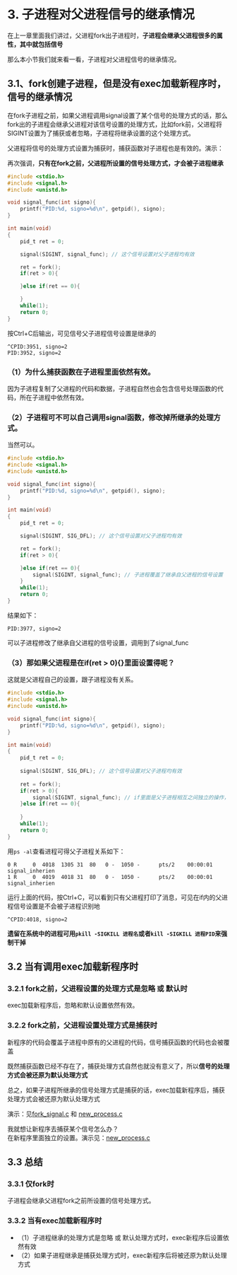 # 3. 子进程对父进程信号的继承情况

在上一章里面我们讲过，父进程fork出子进程时，**子进程会继承父进程很多的属性，其中就包括信号**

那么本小节我们就来看一看，子进程对父进程信号的继承情况。

## 3.1、fork创建子进程，但是没有exec加载新程序时，信号的继承情况

在fork子进程之前，如果父进程调用signal设置了某个信号的处理方式的话，那么fork出的子进程会继承父进程对该信号设置的处理方式，比如fork前，父进程将SIGINT设置为了捕获或者忽略，子进程将继承设置的这个处理方式。

父进程将信号的处理方式设置为捕获时，捕获函数对子进程也是有效的。演示：

再次强调，**只有在fork之前，父进程所设置的信号处理方式，才会被子进程继承**

```c
#include <stdio.h>
#include <signal.h>
#include <unistd.h>

void signal_func(int signo){
    printf("PID:%d, signo=%d\n", getpid(), signo);
}

int main(void)
{
    pid_t ret = 0;

    signal(SIGINT, signal_func); // 这个信号设置对父子进程均有效

    ret = fork();
    if(ret > 0){

    }else if(ret == 0){

    }
    while(1);
    return 0;
}
```

按Ctrl+C后输出，可见信号父子进程信号设置是继承的

```shell
^CPID:3951, signo=2
PID:3952, signo=2
```

### （1）为什么捕获函数在子进程里面依然有效。

因为子进程复制了父进程的代码和数据，子进程自然也会包含信号处理函数的代码，所在子进程中依然有效。

### （2）子进程可不可以自己调用signal函数，修改掉所继承的处理方式。

当然可以。

```c
#include <stdio.h>
#include <signal.h>
#include <unistd.h>

void signal_func(int signo){
    printf("PID:%d, signo=%d\n", getpid(), signo);
}

int main(void)
{
    pid_t ret = 0;

    signal(SIGINT, SIG_DFL); // 这个信号设置对父子进程均有效

    ret = fork();
    if(ret > 0){

    }else if(ret == 0){
        signal(SIGINT, signal_func); // 子进程覆盖了继承自父进程的信号设置
    }
    while(1);
    return 0;
}
```

结果如下：

```shell
PID:3977, signo=2
```

可以子进程修改了继承自父进程的信号设置，调用到了signal_func

### （3）那如果父进程是在if(ret > 0){}里面设置得呢？

这就是父进程自己的设置，跟子进程没有关系。

```c
#include <stdio.h>
#include <signal.h>
#include <unistd.h>

void signal_func(int signo){
    printf("PID:%d, signo=%d\n", getpid(), signo);
}

int main(void)
{
    pid_t ret = 0;
    
    signal(SIGINT, SIG_DFL); // 这个信号设置对父子进程均有效
    
    ret = fork();
    if(ret > 0){
        signal(SIGINT, signal_func); // if里面是父子进程相互之间独立的操作，子进程不会涉及
    }else if(ret == 0){
        
    }
    while(1);
    return 0;
}
```

用`ps -al`查看进程可得父子进程关系如下：

```shell
0 R     0  4018  1305 31  80   0 -  1050 -      pts/2    00:00:01 signal_inherien
1 R     0  4019  4018 31  80   0 -  1050 -      pts/2    00:00:01 signal_inherien
```

运行上面的代码，按Ctrl+C，可以看到只有父进程打印了消息，可见在if内的父进程信号设置是不会被子进程识别地

```shell
^CPID:4018, signo=2
```

**遗留在系统中的进程可用`pkill -SIGKILL 进程名`或者`kill -SIGKILL 进程PID`来强制干掉**

## 3.2 当有调用exec加载新程序时

### 3.2.1 fork之前，父进程设置的处理方式是忽略 或 默认时

exec加载新程序后，忽略和默认设置依然有效。

### 3.2.2 fork之前，父进程设置处理方式是捕获时

新程序的代码会覆盖子进程中原有的父进程的代码，信号捕获函数的代码也会被覆盖

既然捕获函数已经不存在了，捕获处理方式自然也就没有意义了，所以**信号的处理方式会被还原为默认处理方式**

总之，如果子进程所继承的信号处理方式是捕获的话，exec加载新程序后，捕获处理方式会被还原为默认处理方式

演示：见[fork_signal.c](signal/signal_exec/fork_signal.c) 和 [new_process.c](./signal/signal_exec/new_process.c)

我就想让新程序去捕获某个信号怎么办？  
在新程序里面独立的设置。演示见：[new_process.c](./signal/signal_exec/new_process.c)

## 3.3 总结

### 3.3.1 仅fork时

子进程会继承父进程fork之前所设置的信号处理方式。

### 3.3.2 当有exec加载新程序时

+ （1）子进程继承的处理方式是忽略 或 默认处理方式时，exec新程序后设置依然有效
+ （2）如果子进程继承是捕获处理方式时，exec新程序后将被还原为默认处理方式
